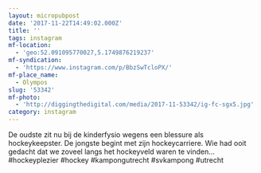 ```yaml
---
layout: micropubpost
date: '2017-11-22T14:49:02.000Z'
title: ''
tags: instagram
mf-location:
  - 'geo:52.091095770027,5.1749876219237'
mf-syndication:
  - 'https://www.instagram.com/p/BbzSwTcloPX/'
mf-place_name:
  - Olympos
slug: '53342'
mf-photo:
  - 'http://diggingthedigital.com/media/2017-11-53342/ig-fc-sgx5.jpg'
category: instagram
---
```

De oudste zit nu bij de kinderfysio wegens een blessure als hockeykeepster. De jongste begint met zijn hockeycarriere. Wie had ooit gedacht dat we zoveel langs het hockeyveld waren te vinden...
#hockeyplezier #hockey #kampongutrecht #svkampong #utrecht
